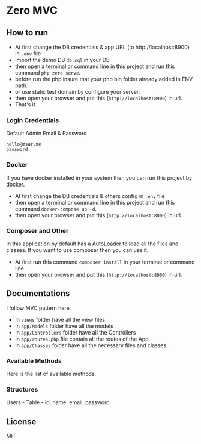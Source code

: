 # Zero MVC

## How to run

-   At first change the DB credentials & app URL (to http://localhost:8900) in `.env` file
-   Import the demo DB `db.sql` in your DB
-   then open a terminal or command line in this project and run this command `php zero serve`.
-   before run the php insure that your php bin folder already added in ENV path.
-   or use static test domain by configure your server.
-   then open your browser and put this (`http://localhost:8900`) in url.
-   That's it.

### Login Credentials

Default Admin Email & Password

```
hello@msar.me
password
```

### Docker

If you have docker installed in your system then you can run this project by docker.

-   At first change the DB credentials & others config in `.env` file
-   then open a terminal or command line in this project and run this command `docker-compose up -d`.
-   then open your browser and put this (`http://localhost:8000`) in url.

### Composer and Other

In this application by default has a AutoLoader to load all the files and classes. If you want to use composer then you can use it.

-   At first run this command `composer install` in your terminal or command line.
-   then open your browser and put this (`http://localhost:8900`) in url.

## Documentations

I follow MVC pattern here.

-   In `views` folder have all the view files.
-   In `app/Models` folder have all the models
-   In `app/Controllers` folder have all the Controllers
-   In `app/routes.php` file contain all the routes of the App.
-   In `app/Classes` folder have all the necessary files and classes.

### Available Methods

Here is the list of available methods.

### Structures

Users - Table - id, name, email, password

## License

MIT

